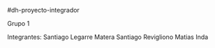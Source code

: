 #dh-proyecto-integrador

Grupo 1

Integrantes:
Santiago Legarre Matera
Santiago Revigliono
Matias Inda